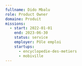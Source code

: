 ```yaml
---
fullname: Dido Mbalu
role: Product Owner
domaine: Produit
missions:
  - start: 2022-01-01
    end: 2023-06-30
    status: service
    employer: Pôle emploi
    startups:
      - encyclopedie-des-metiers
      - mobiville
---
```

